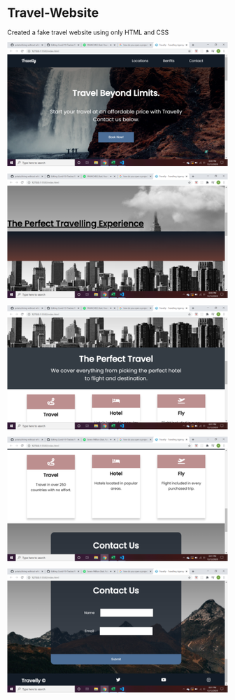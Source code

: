 # Travel-Website
Created a fake travel website using only HTML and CSS

![](Top.png)

![](PerfectTravelling.png)

![](3Windows.png)

![](3WindowsMain.png)

![](Contact.png)

